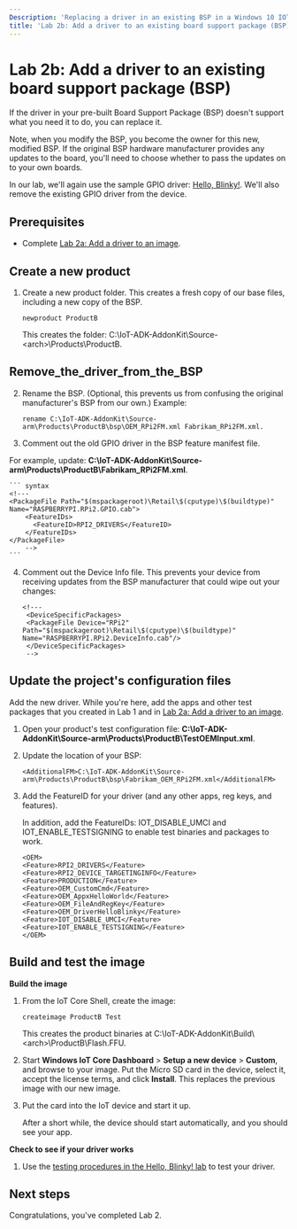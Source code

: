 ```yaml
---
Description: 'Replacing a driver in an existing BSP in a Windows 10 IOT Core image.'
title: 'Lab 2b: Add a driver to an existing board support package (BSP)'
---
```


# Lab 2b: Add a driver to an existing board support package (BSP)



If the driver in your pre-built Board Support Package (BSP) doesn't support what you need it to do, you can replace it.

Note, when you modify the BSP, you become the owner for this new, modified BSP. If the original BSP hardware manufacturer provides any updates to the board, you'll need to choose whether to pass the updates on to your own boards.

In our lab, we'll again use the sample GPIO driver: [Hello, Blinky!](https://ms-iot.github.io/content/en-US/win10/samples/DriverLab.htm). We'll also remove the existing GPIO driver from the device.
 

## <span id="Prerequisites"></span><span id="prerequisites"></span><span id="PREREQUISITES"></span>Prerequisites

-  Complete [Lab 2a: Add a driver to an image](add-a-driver-to-an-image.md).

## <span id="Create_a_new_product"></span><span id="create_a_new_product"></span><span id="CREATE_A_NEW_PRODUCT"></span>Create a new product


1.  Create a new product folder. This creates a fresh copy of our base files, including a new copy of the BSP.

    ``` syntax
    newproduct ProductB
    ```

    This creates the folder: C:\\IoT-ADK-AddonKit\\Source-&lt;arch&gt;\\Products\\ProductB.


## <span id="Remove_the_driver_from_the_BSP"></span><span id="remove_the_driver_from_the_bsp"></span><span id="REMOVE_THE_DRIVER_FROM_THE_BSP"></span>Remove_the_driver_from_the_BSP

2.  Rename the BSP. (Optional, this prevents us from confusing the original manufacturer's BSP from our own.)
Example:

     ``` syntax
    rename C:\IoT-ADK-AddonKit\Source-arm\Products\ProductB\bsp\OEM_RPi2FM.xml Fabrikam_RPi2FM.xml.
    ```

3.  Comment out the old GPIO driver in the BSP feature manifest file.

 For example, update: **C:\\IoT-ADK-AddonKit\\Source-arm\\Products\\ProductB\\Fabrikam_RPi2FM.xml**.

    ``` syntax
    <!---
    <PackageFile Path="$(mspackageroot)\Retail\$(cputype)\$(buildtype)" Name="RASPBERRYPI.RPi2.GPIO.cab">
        <FeatureIDs>
          <FeatureID>RPI2_DRIVERS</FeatureID>
        </FeatureIDs>
    </PackageFile>
        -->
    ```  

4.  Comment out the Device Info file. This prevents your device from receiving updates from the BSP manufacturer that could wipe out your changes:
    ``` syntax
    <!---
     <DeviceSpecificPackages>
     <PackageFile Device="RPi2" Path="$(mspackageroot)\Retail\$(cputype)\$(buildtype)" Name="RASPBERRYPI.RPi2.DeviceInfo.cab"/> 
     </DeviceSpecificPackages>
     -->
    ```
 
## <span id="Update_the_project_s_configuration_files"></span><span id="update_the_project_s_configuration_files"></span><span id="UPDATE_THE_PROJECT_S_CONFIGURATION_FILES"></span>Update the project's configuration files

Add the new driver. While you're here, add the apps and other test packages that you created in Lab 1 and in [Lab 2a: Add a driver to an image](add-a-driver-to-an-image.md).

1.  Open your product's test configuration file: **C:\\IoT-ADK-AddonKit\\Source-arm\\Products\\ProductB\\TestOEMInput.xml**.

2.  Update the location of your BSP:

    ``` syntax
    <AdditionalFM>C:\IoT-ADK-AddonKit\Source-arm\Products\ProductB\bsp\Fabrikam_OEM_RPi2FM.xml</AdditionalFM>

3.  Add the FeatureID for your driver (and any other apps, reg keys, and features).
    
    In addition, add the FeatureIDs: IOT_DISABLE_UMCI and IOT_ENABLE_TESTSIGNING to enable test binaries and packages to work. 

    ``` syntax
    <OEM> 
    <Feature>RPI2_DRIVERS</Feature> 
    <Feature>RPI2_DEVICE_TARGETINGINFO</Feature> 
    <Feature>PRODUCTION</Feature> 
    <Feature>OEM_CustomCmd</Feature> 
    <Feature>OEM_AppxHelloWorld</Feature> 
    <Feature>OEM_FileAndRegKey</Feature> 
    <Feature>OEM_DriverHelloBlinky</Feature> 
    <Feature>IOT_DISABLE_UMCI</Feature> 
    <Feature>IOT_ENABLE_TESTSIGNING</Feature> 
    </OEM>
    ```


## <span id="Build_and_test_the_image"></span><span id="build_and_test_the_image"></span><span id="BUILD_AND_TEST_THE_IMAGE"></span>Build and test the image


**Build the image**

1.  From the IoT Core Shell, create the image:

    ``` syntax
    createimage ProductB Test
    ```

    This creates the product binaries at C:\\IoT-ADK-AddonKit\\Build\\&lt;arch&gt;\\ProductB\\Flash.FFU.

2.  Start **Windows IoT Core Dashboard** &gt; **Setup a new device** &gt; **Custom**, and browse to your image. Put the Micro SD card in the device, select it, accept the license terms, and click **Install**. This replaces the previous image with our new image.
3.  Put the card into the IoT device and start it up.

    After a short while, the device should start automatically, and you should see your app.

**Check to see if your driver works**

1.  Use the [testing procedures in the Hello, Blinky! lab](https://ms-iot.github.io/content/en-US/win10/samples/DriverLab3.htm) to test your driver.



## <span id="Next_steps"></span><span id="next_steps"></span><span id="NEXT_STEPS"></span>Next steps
Congratulations, you've completed Lab 2.
<!--
[Lab 2b: Add a provisioning package to an image](add-a-provisioning-package-to-an-image.md)
-->

 

 



